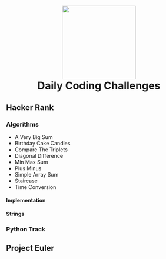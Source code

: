 <h1 align="center">
  <br>
  <img src="https://www.nexmo.com/wp-content/uploads/2016/05/python.png" width="200">
  <br>
    Daily Coding Challenges
  <br>
</h1>

## Hacker Rank
### Algorithms
  - A Very Big Sum
  - Birthday Cake Candles
  - Compare The Triplets
  - Diagonal Difference
  - Min Max Sum
  - Plus Minus
  - Simple Array Sum
  - Staircase
  - Time Conversion
#### Implementation
#### Strings
### Python Track
## Project Euler
